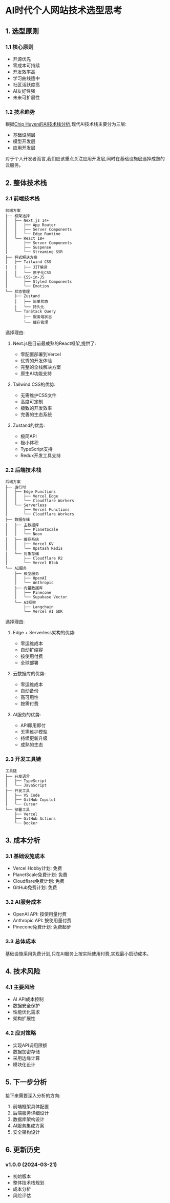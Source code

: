 # AI时代个人网站技术选型思考

## 1. 选型原则

### 1.1 核心原则
- 开源优先
- 零成本可持续
- 开发效率高
- 学习曲线适中
- 社区活跃度高
- AI友好性强
- 未来可扩展性

### 1.2 技术趋势
根据[Chip Huyen的AI技术栈分析](https://huyenchip.com/2024/03/14/ai-oss.html),现代AI技术栈主要分为三层:
- 基础设施层
- 模型开发层
- 应用开发层

对于个人开发者而言,我们应该重点关注应用开发层,同时在基础设施层选择成熟的云服务。

## 2. 整体技术栈

### 2.1 前端技术栈
```
前端方案
├── 框架选择
│   ├── Next.js 14+
│   │   ├── App Router
│   │   ├── Server Components
│   │   └── Edge Runtime
│   └── React 18+
│       ├── Server Components
│       ├── Suspense
│       └── Streaming SSR
├── 样式解决方案
│   ├── Tailwind CSS
│   │   ├── JIT编译
│   │   └── 原子化CSS
│   └── CSS-in-JS
│       ├── Styled Components
│       └── Emotion
└── 状态管理
    ├── Zustand
    │   ├── 简单状态
    │   └── 持久化
    └── TanStack Query
        ├── 服务端状态
        └── 缓存管理
```

选择理由:
1. Next.js是目前最成熟的React框架,提供了:
   - 零配置部署到Vercel
   - 优秀的开发体验
   - 完整的全栈解决方案
   - 原生AI功能支持

2. Tailwind CSS的优势:
   - 无需维护CSS文件
   - 高度可定制
   - 极致的开发效率
   - 完善的生态系统

3. Zustand的优势:
   - 极简API
   - 极小体积
   - TypeScript支持
   - Redux开发工具支持

### 2.2 后端技术栈
```
后端方案
├── 运行时
│   ├── Edge Functions
│   │   ├── Vercel Edge
│   │   └── Cloudflare Workers
│   └── Serverless
│       ├── Vercel Functions
│       └── Cloudflare Workers
├── 数据存储
│   ├── 主数据库
│   │   ├── PlanetScale
│   │   └── Neon
│   ├── 缓存系统
│   │   ├── Vercel KV
│   │   └── Upstash Redis
│   └── 对象存储
│       ├── Cloudflare R2
│       └── Vercel Blob
└── AI服务
    ├── 模型服务
    │   ├── OpenAI
    │   └── Anthropic
    ├── 向量数据库
    │   ├── Pinecone
    │   └── Supabase Vector
    └── AI框架
        ├── Langchain
        └── Vercel AI SDK
```

选择理由:
1. Edge + Serverless架构的优势:
   - 零运维成本
   - 自动扩缩容
   - 按使用付费
   - 全球部署

2. 云数据库的优势:
   - 零运维成本
   - 自动备份
   - 高可用性
   - 按需付费

3. AI服务的优势:
   - API即用即付
   - 无需维护模型
   - 持续更新升级
   - 成熟的生态

### 2.3 开发工具链
```
工具链
├── 开发语言
│   ├── TypeScript
│   └── JavaScript
├── 开发工具
│   ├── VS Code
│   ├── GitHub Copilot
│   └── Cursor
└── 部署工具
    ├── Vercel
    ├── GitHub Actions
    └── Docker
```

## 3. 成本分析

### 3.1 基础设施成本
- Vercel Hobby计划: 免费
- PlanetScale免费计划: 免费
- Cloudflare免费计划: 免费
- GitHub免费计划: 免费

### 3.2 AI服务成本
- OpenAI API: 按使用量付费
- Anthropic API: 按使用量付费
- Pinecone免费计划: 免费起步

### 3.3 总体成本
基础设施采用免费计划,只在AI服务上按实际使用付费,实现最小启动成本。

## 4. 技术风险

### 4.1 主要风险
- AI API成本控制
- 数据安全保护
- 性能优化需求
- 架构扩展性

### 4.2 应对策略
- 实现API调用限额
- 数据加密存储
- 采用边缘计算
- 模块化设计

## 5. 下一步分析

接下来需要深入分析的方向:
1. 前端框架具体配置
2. 后端服务详细设计
3. 数据库架构设计
4. AI服务集成方案
5. 安全架构设计

## 6. 更新历史

### v1.0.0 (2024-03-21)
- 初始版本
- 整体技术栈规划
- 成本分析
- 风险评估 